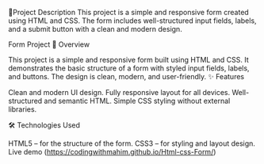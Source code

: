 
📜Project Description This project is a simple and responsive form created using HTML and CSS. The form includes well-structured input fields, labels, and a submit button with a clean and modern design.

Form Project
📌 Overview

This project is a simple and responsive form built using HTML and CSS. It demonstrates the basic structure of a form with styled input fields, labels, and buttons. The design is clean, modern, and user-friendly.
✨ Features

Clean and modern UI design.
Fully responsive layout for all devices.
Well-structured and semantic HTML.
Simple CSS styling without external libraries.

🛠️ Technologies Used

HTML5 – for the structure of the form.
CSS3 – for styling and layout design.
Live demo (https://codingwithmahim.github.io/Html-css-Form/)

